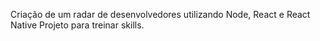 Criação de um radar de desenvolvedores utilizando Node, React e React Native
Projeto para treinar skills.